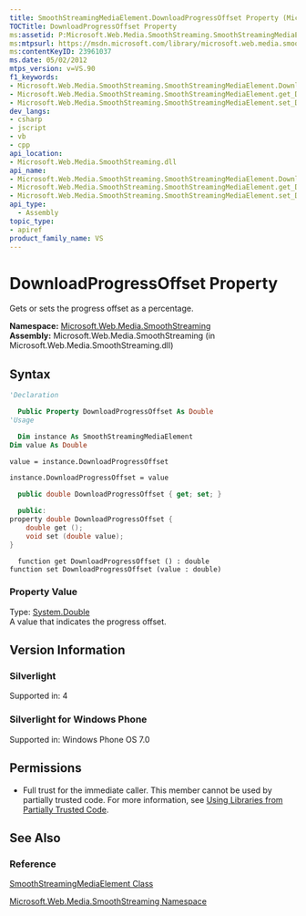 ```yaml
---
title: SmoothStreamingMediaElement.DownloadProgressOffset Property (Microsoft.Web.Media.SmoothStreaming)
TOCTitle: DownloadProgressOffset Property
ms:assetid: P:Microsoft.Web.Media.SmoothStreaming.SmoothStreamingMediaElement.DownloadProgressOffset
ms:mtpsurl: https://msdn.microsoft.com/library/microsoft.web.media.smoothstreaming.smoothstreamingmediaelement.downloadprogressoffset(v=VS.90)
ms:contentKeyID: 23961037
ms.date: 05/02/2012
mtps_version: v=VS.90
f1_keywords:
- Microsoft.Web.Media.SmoothStreaming.SmoothStreamingMediaElement.DownloadProgressOffset
- Microsoft.Web.Media.SmoothStreaming.SmoothStreamingMediaElement.get_DownloadProgressOffset
- Microsoft.Web.Media.SmoothStreaming.SmoothStreamingMediaElement.set_DownloadProgressOffset
dev_langs:
- csharp
- jscript
- vb
- cpp
api_location:
- Microsoft.Web.Media.SmoothStreaming.dll
api_name:
- Microsoft.Web.Media.SmoothStreaming.SmoothStreamingMediaElement.DownloadProgressOffset
- Microsoft.Web.Media.SmoothStreaming.SmoothStreamingMediaElement.get_DownloadProgressOffset
- Microsoft.Web.Media.SmoothStreaming.SmoothStreamingMediaElement.set_DownloadProgressOffset
api_type:
  - Assembly
topic_type:
- apiref
product_family_name: VS
---
```


# DownloadProgressOffset Property

Gets or sets the progress offset as a percentage.

**Namespace:**  [Microsoft.Web.Media.SmoothStreaming](microsoft-web-media-smoothstreaming-namespace_1.md)  
**Assembly:**  Microsoft.Web.Media.SmoothStreaming (in Microsoft.Web.Media.SmoothStreaming.dll)

## Syntax

```vb
'Declaration

  Public Property DownloadProgressOffset As Double
'Usage

  Dim instance As SmoothStreamingMediaElement
Dim value As Double

value = instance.DownloadProgressOffset

instance.DownloadProgressOffset = value
```

```csharp
  public double DownloadProgressOffset { get; set; }
```

```cpp
  public:
property double DownloadProgressOffset {
    double get ();
    void set (double value);
}
```

```jscript
  function get DownloadProgressOffset () : double
function set DownloadProgressOffset (value : double)
```

### Property Value

Type: [System.Double](https://msdn.microsoft.com/library/643eft0t)  
A value that indicates the progress offset.  

## Version Information

### Silverlight

Supported in: 4  

### Silverlight for Windows Phone

Supported in: Windows Phone OS 7.0  

## Permissions

  - Full trust for the immediate caller. This member cannot be used by partially trusted code. For more information, see [Using Libraries from Partially Trusted Code](https://msdn.microsoft.com/library/8skskf63).

## See Also

### Reference

[SmoothStreamingMediaElement Class](smoothstreamingmediaelement-class-microsoft-web-media-smoothstreaming_1.md)

[Microsoft.Web.Media.SmoothStreaming Namespace](microsoft-web-media-smoothstreaming-namespace_1.md)
